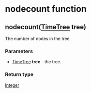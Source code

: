 nodecount function
==================
nodecount([TimeTree](../types/TimeTree.md) **tree**)
----------------------------------------------------

The number of nodes in the tree

### Parameters

- [TimeTree](../types/TimeTree.md) **tree** - the tree.

### Return type

[Integer](../types/Integer.md)



